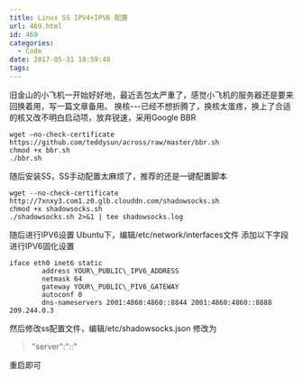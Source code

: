 ```yaml
---
title: Linux SS IPV4+IPV6 配置
url: 469.html
id: 469
categories:
  - Code
date: 2017-05-31 18:59:48
tags:
---
```


旧金山的小飞机一开始好好地，最近丢包太严重了，感觉小飞机的服务器还是要来回换着用，写一篇文章备用。 换核---已经不想折腾了，换核太蛋疼，换上了合适的核又改不明白启动项，放弃锐速，采用Google BBR  
```
wget –no-check-certificate https://github.com/teddysun/across/raw/master/bbr.sh
chmod +x bbr.sh
./bbr.sh
```
随后安装SS，SS手动配置太麻烦了，推荐的还是一键配置脚本  
```
wget --no-check-certificate http://7xnxy3.com1.z0.glb.clouddn.com/shadowsocks.sh
chmod +x shadowsocks.sh
./shadowsocks.sh 2>&1 | tee shadowsocks.log
```
随后进行IPV6设置 Ubuntu下，编辑/etc/network/interfaces文件 添加以下字段进行IPV6固化设置   
```
iface eth0 inet6 static
        address YOUR\_PUBLIC\_IPV6_ADDRESS
        netmask 64
        gateway YOUR\_PUBLIC\_PIV6_GATEWAY
        autoconf 0
        dns-nameservers 2001:4860:4860::8844 2001:4860:4860::8888 209.244.0.3
```
然后修改ss配置文件，编辑/etc/shadowsocks.json 修改为  
 
>"server":"::"

重启即可  
